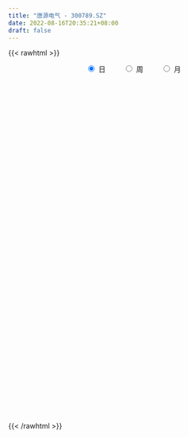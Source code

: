 ```yaml
---
title: "唐源电气 - 300789.SZ"
date: 2022-08-16T20:35:21+08:00
draft: false
---
```

{{< rawhtml >}}
    <div style="text-align: center">
        <label style="padding: 1rem;"><input style="margin-right: .5rem" type="radio" name="period" value="D" checked onclick="period_change(this)">日</label>
        <label style="padding: 1rem;"><input style="margin-right: .5rem" type="radio" name="period" value="W" onclick="period_change(this)">周</label>
        <label style="padding: 1rem;"><input style="margin-right: .5rem" type="radio" name="period" value="M" onclick="period_change(this)">月</label>
    </div>
    <div id="chart" style="height: 700px;"></div> 
    <script type="text/javascript">
        const D_v = [2380.0,2587.0,2834.0,2533.0,3506.0,3110.0,3634.0,3687.8,4052.0,4156.8,4047.0,4373.0,2038.03,1810.0,2575.0,1828.0,2889.0,1815.0,14686.76,14852.44,11590.0,8975.29,6386.32,12211.29,20996.28,13391.99,14619.0,8748.0,6306.0,8184.8,11446.09,17579.61,13324.3,17993.27,17758.17,10220.14,7846.27,9495.15,5987.56,5344.98,5301.3,3933.0,5348.0,3470.74,2393.0,2406.08,2810.0,3101.29,5011.29,3992.0,3278.0,3410.14,4126.0,3147.0,2726.97,11816.37,11477.0,9367.49,8000.0,8390.0,7912.46,5790.0,11984.43,10897.14,10319.14,9773.0,12844.08,8698.08,11016.0,8988.29,6054.0,4321.14,2724.0,3431.29,6158.0,2531.14,12350.0,26028.08,17545.0,10374.0,7643.0,6444.0,8164.0,5054.0,3388.0,4063.0,3324.0,3012.0,2476.0,1696.77,5230.0,2820.0,10152.0,2740.0,3056.0,3841.0,4166.0,3122.0,2175.0,3966.0,4046.0,7143.0,5126.0,4331.0,3314.0,2677.0,3042.0,2816.0,3740.0,4944.0,6140.56,5421.0,4157.0,3646.0,3112.0,4549.0,5132.0,3282.0,3830.0,3856.0,2592.0,2903.0,3754.0,2419.0,2387.0,1614.0,3004.0,1845.14,1733.14,2906.0,2462.16,2463.0,2254.0,1637.0,1381.0,2227.0,2255.01,3157.08,1709.0,1805.0,1361.0,2613.0,2310.0,1623.0,2222.0,2461.0,1916.0,2451.85,3094.0,2296.0,1722.27,1097.03,1325.95,2252.91,3473.98,13977.0,8571.58,4906.7,4308.0,2465.0,4685.0,3391.22,2879.1,3484.0,1923.05,2382.0,1864.0,2771.12,2046.0,2345.0,1745.0,1579.0,1140.0,1634.0,2086.0,1505.0,2286.0,1992.89,1384.0,1180.0,5197.66,7362.52,5859.89,4373.0,3358.0,3012.0,2339.89,1776.3,1331.0,1046.0,1691.03,2094.0,2099.05,2674.89,2226.0,1929.0,2004.0,4975.0,5514.44,5836.01,3564.01,3643.0,3974.01,6257.05,6463.2,5313.2,4950.4,5225.8,3828.8,4562.34,2863.0,7195.34,6292.6,4370.8,5100.2,3461.4,3968.94,7901.8,7284.49,5049.4,6178.13,6279.0,3910.6,3403.6,3881.97,3367.2,3389.8,4976.2,3181.37,2259.0,3224.92,2300.8,3077.2,2819.0,3314.6,8464.31,3617.52,2700.0,2098.2,3061.71,2642.8,3898.0,3195.51,3000.36,2571.8,2395.0,7736.0,7599.0,7595.4,6136.0,6163.2,3756.0,6215.0,8846.56,11738.35,8406.2,8285.62,36820.62,25591.04,16713.6,15014.2,10102.83,10641.66,7955.6,11593.4,8997.4,9884.14,5812.2,3938.2,6338.32,5119.27,5290.24,4811.96,4399.8,4254.0,5658.56,6493.64,4361.69,4341.0,3001.16,3814.2,3650.2,3618.82,24418.99,64855.88,65269.93,39158.15,32830.45,35557.35,24186.4,19901.4,14700.2,18827.8,20965.8,13091.8,12243.43,9801.6,12481.01,12817.8,30579.81,33720.95,20612.87,20170.6,34056.09,26263.91,22768.32,21311.6,14960.76,17583.4,16821.49,12641.4,20946.0,40282.78,26371.34,30394.96,31960.38,30250.15,26061.7,22897.2,14043.0,15441.0,15759.0,11386.8,18227.8,17792.4,9537.4,10733.0,13935.6,11034.8,7304.8,12866.33,5779.48,5073.08,4333.4,4045.0,5650.4,5686.2,10707.2,7692.4,7837.0,6818.6,4884.0,4760.8,9022.8,7678.48,3763.22,3602.0,4032.8,4507.2,3242.4,8153.6,4847.4,4949.4,5257.88,5724.97,6459.61,5683.6,4348.0,5641.8,8650.4,6422.4,9766.4,7479.47,3990.07,3942.0,6802.4,7322.6,5305.4,3391.2,4112.0,6638.6,5650.2,3806.2,4550.2,4190.8,3467.2,3657.8,4204.72,2829.0,5534.0,4074.32,5271.6,6599.2,4602.8,4510.2,4749.6,5127.2,4056.0,3693.0,4459.8,4217.2,5570.8,4107.6,3340.8,2974.4,4892.0,3624.8,6460.6,3618.43,3091.63,4580.03,3420.6,4013.6,4154.6,3627.0,3372.2,2112.4,5433.0,4848.8,4922.8,4698.03,5041.03,3436.6,5419.4,4780.0,4936.8,6251.6,4993.42,4630.62,4656.8,3676.92,5940.72,8060.4,8470.6,7543.78,6919.85,4983.2,6618.4,3596.8,6592.6,3977.38,4182.78,4012.38,4202.2,5141.4,4999.8,4801.8,3284.74,4395.0,2804.0,6099.0,4146.6,4697.0,4408.0,3252.0,3311.2,6276.0,5184.4,5739.0,3727.2,5111.8,4795.6,2860.6,3829.0,5876.2,5344.8,3189.0,4109.6,3620.8,5945.2,5047.2,6259.6,4665.0,3713.2,5678.4,4610.8,5605.8,4872.8,5965.4,5461.25,6735.55,6005.6,4123.0,4804.0,3580.6,4328.2,9079.6,6116.0,9798.6,4665.0,4110.48,6962.48,4786.6,3740.28,3143.8,3158.8,3185.0,5513.6,4309.8,4774.0,4962.56,3337.8,4651.6,4258.4,3868.59,4251.0,8305.68,4733.4,5178.28,5858.0]
const D_histogram = [0.0,0.0727521368,0.0971413933,0.1273702252,0.2142674328,0.2084715352,0.2624687549,0.2164972052,0.1276525771,0.1401086381,0.0064019445,-0.1595917132,-0.2448593749,-0.2783306504,-0.2463154843,-0.2094712856,-0.2431683093,-0.2543026806,0.1219250509,0.3125104244,0.5043091939,0.3857216455,0.4008447627,0.1387753023,0.3896650749,0.3991956663,0.4928010744,0.3822693866,0.3095320192,0.2406165675,0.3092634307,0.441959286,0.1652181245,0.3390402656,0.4873534805,0.4097669528,0.2269093001,0.2079473908,0.1314117057,-0.0598222796,-0.3083185524,-0.4149650161,-0.6354883318,-0.794401641,-0.86690547,-0.8169315766,-0.748384679,-0.6145628361,-0.4358697217,-0.3395343787,-0.323346194,-0.2809231387,-0.2032185285,-0.2352838553,-0.1641786893,0.0537541584,0.2519751037,0.287114955,0.2475365558,0.2653832227,0.2423775514,0.0923117317,0.035551123,0.1161098895,0.1978398621,0.1957965069,0.2953452555,0.2286783051,0.2631061566,0.1670408429,-0.0157325256,-0.1851616094,-0.2801252599,-0.3630039341,-0.5390733048,-0.615037314,-0.3254829554,0.1723523921,0.2860389226,0.2506160428,0.203430251,0.0755767489,-0.1250256226,-0.2915016328,-0.3340227729,-0.3354280196,-0.3000136208,-0.3045972052,-0.3084273439,-0.2802490083,-0.2092342562,-0.2045991976,-0.5132095472,-0.7193725798,-0.7716572432,-0.8863675339,-0.861778322,-0.8927934643,-0.8305551721,-0.8612085747,-0.889079024,-1.0444585068,-1.0005600355,-0.9983428574,-0.9154305406,-0.7803709636,-0.5904863217,-0.3671885005,-0.2308195387,-0.2098035181,-0.3287205431,-0.2788347771,-0.3076447838,-0.2221096341,-0.1831164347,-0.0657933517,0.1380210828,0.3071902035,0.5031501133,0.5959926191,0.6396757941,0.6309300124,0.5143147375,0.4792578123,0.4411823063,0.4041197794,0.3368051445,0.3528457273,0.336523702,0.2221484931,0.1149843515,-0.0027260364,-0.1112971713,-0.0914085277,-0.0377867586,0.1248745446,0.302395762,0.4083981022,0.5186075236,0.5798221259,0.5840992164,0.6149511492,0.6709279503,0.652035109,0.6737880765,0.6455888869,0.6473524307,0.5865560606,0.4673386855,0.2943523865,0.2358227904,0.1577512027,0.0832895242,0.0626672852,0.1290592687,0.4274577166,0.4825995393,0.5108321122,0.4289331181,0.3496063469,0.3620454349,0.3392650741,0.26738918,0.1104636785,0.0141425777,-0.1080988583,-0.1518638049,-0.0978521312,-0.0177113311,-0.0217187186,-0.0411947396,-0.0992456461,-0.152039976,-0.1052517004,-0.0990917146,-0.0463798602,0.0143451477,0.0245461598,0.0171670733,0.0125185276,0.075528778,0.1232259899,0.2115127233,0.2652467748,0.246039248,0.1534796981,0.0615664924,-0.0405799168,-0.0849808756,-0.0957722577,-0.0611012863,-0.0449241811,0.020180645,0.0837755716,0.0746145296,0.0852556484,0.0941545286,0.1721179232,0.2888903557,0.3070595498,0.2790046035,0.2438718694,0.1494292534,-1.2111728305,-1.9689916278,-2.3711540653,-2.5290170406,-2.5254618562,-2.3487928563,-2.0802909103,-1.8044070695,-1.4359668758,-1.1072421479,-0.8359879148,-0.5543570334,-0.338434585,-0.1378684917,0.1060522472,0.2894517285,0.4182620688,0.5370600703,0.5763986819,0.5829794156,0.5954342171,0.5814809822,0.5471909573,0.4968755475,0.540129136,0.5472722126,0.5658980156,0.5473351196,0.522419447,0.5300134665,0.5231926472,0.4962911566,0.3753959533,0.2789267847,0.2277157897,0.2185244751,0.2471412241,0.2769702603,0.2504809853,0.206102791,0.1944884553,0.183153783,0.2079090279,0.3045672871,0.400964855,0.4414540491,0.4973791217,0.5231758997,0.5013788709,0.5071867558,0.5409617817,0.5950061557,0.5433321113,0.5111056016,0.6951712313,0.648106736,0.5362982914,0.3725940289,0.1860094338,0.0825093852,0.023559176,0.0274773462,-0.041786913,-0.1334108377,-0.2154350972,-0.2636772462,-0.2582593904,-0.2201802242,-0.1848219244,-0.1589830715,-0.1164904485,-0.0757324196,-0.0239857082,-0.0401234436,-0.071069,-0.0878136083,-0.0894739993,-0.1075541675,-0.0855934027,-0.0471500116,0.2843433495,0.510902354,0.7747976377,0.812922181,0.6252763759,0.5751205569,0.4720603718,0.2903896415,0.1206394518,0.0467565295,-0.1164345427,-0.2004231351,-0.2152314594,-0.2345517001,-0.2928049544,-0.2823948447,-0.1535451053,0.013779618,0.0407017712,0.0036453076,0.112217411,0.1223245119,0.1688244024,0.0910842821,0.0567650975,0.0621800063,0.0582505338,0.0147140472,-0.1107490577,-0.0235475918,0.0233135227,0.0896054846,0.1707787281,0.1692045966,0.2284201454,0.1370414705,0.0572212151,0.0231609824,-0.0774878984,-0.1180557901,-0.1058068403,-0.2018913093,-0.2327446812,-0.2480062035,-0.1832066892,-0.2186246042,-0.2564278328,-0.3633594014,-0.3974191934,-0.4028965741,-0.389253637,-0.353881803,-0.2880694534,-0.2257544776,-0.13647487,-0.0716777292,-0.082895027,-0.1377888552,-0.1549634787,-0.1344793875,-0.1658255143,-0.2340184183,-0.2439786353,-0.211894288,-0.166781543,-0.1320801991,-0.0990408176,-0.013666176,0.0209329578,0.0505634815,0.0511605389,0.0908479757,0.1342418405,0.1792926101,0.1977227268,0.165503738,0.1883662969,0.1822219508,0.1922649532,0.1317171108,0.0878721765,0.038725501,-0.1031535525,-0.1391295452,-0.2226726741,-0.2315874217,-0.1627370835,-0.0828449723,0.0108176552,0.0666952887,0.0556036818,0.0246897665,0.0135483764,0.0198204292,0.025145745,0.0397520165,0.0912279554,0.1035562794,0.1402431178,0.1089061409,0.0803618594,0.0344595104,0.057224571,0.0834146268,0.0731741134,0.0257916084,-0.0475511055,-0.1140667516,-0.1910636049,-0.2312293261,-0.2182358399,-0.2301810029,-0.2885152456,-0.2605287911,-0.1601661953,-0.0946406013,-0.028004178,0.0276028312,0.0509827111,0.020912607,0.0041802903,0.0017808613,-0.02725116,-0.012679706,0.0380592511,0.0295868306,0.062874296,0.0681172776,0.0355689453,-0.0394627343,-0.0330761327,-0.0678149746,-0.0408391469,-0.0741438222,-0.046313425,-0.0281050012,-0.00022531,-0.0085881465,-0.0443145425,-0.2107280205,-0.3656103522,-0.4073098479,-0.3921850061,-0.3145393518,-0.213823811,-0.1315206116,-0.0041458381,0.0956715767,0.1568115085,0.2207791603,0.264793736,0.2672260328,0.2345624993,0.2136262487,0.2038419305,0.2144974501,0.2196860317,0.1306924336,0.0999918518,0.0976370273,0.1167787434,0.132170056,0.1409117247,0.165127759,0.1878243721,0.2366687064,0.2420042885,0.2262580938,0.1561265221,0.124789072,0.1127436009,0.078702908,0.0465210118,0.0266578202,0.0097526672,0.0140726456,0.0288848838,0.0002915496,0.0289536518,0.0574723078,0.0644915928,0.0990020179,0.0989308403,0.0884500114,0.076259678,0.0660157932,0.0216405508,-0.0163235994,-0.0405839332,-0.0376599455,-0.051588159,-0.1090546479,-0.1069478988,-0.050775889,-0.0465086852,0.0157289832,0.0605870103,0.0869567799,0.114197815,0.1173222834,0.1074524705,0.0980068762,0.0935661865,0.1024928323,0.093569248,0.084561014,0.0043034346,-0.0366423479,-0.0430601772,-0.0171911519,0.0014324911,-0.0007809175,0.0089521129,0.0218132549,-0.0023794809,-0.0185289209,-0.031300874]
const D_fast = [0.0,0.0909401709,0.1396147759,0.201686164,0.3421502298,0.3884722161,0.5080866245,0.5162393761,0.4593078923,0.5067911128,0.3746849053,0.1687933193,0.0223108139,-0.0807431242,-0.1103068292,-0.1258304519,-0.2203195529,-0.2950295943,0.1116793999,0.3803923794,0.6982684474,0.6761113103,0.7914456182,0.5640699835,0.9123760248,1.0217055327,1.2385112094,1.2235468683,1.2281925057,1.2194311959,1.3653939167,1.6085795936,1.3731429632,1.6317251706,1.9018767557,1.9267319662,1.8006016386,1.8336265769,1.7899438183,1.5837542631,1.2581783521,1.0477906344,0.6683952358,0.3108815163,0.0216513199,-0.132607681,-0.2511569531,-0.2709758192,-0.2012501352,-0.1897983869,-0.2544467506,-0.2822544801,-0.2553545019,-0.3462407925,-0.3161802989,-0.0848089117,0.1764058096,0.2833243996,0.3056301394,0.3898226119,0.4274113285,0.3004234417,0.2525506137,0.3621368526,0.4933267907,0.5402325623,0.7136176247,0.7041202506,0.8043246413,0.7500195383,0.5633130384,0.3475935523,0.1825985868,0.008968929,-0.3018687678,-0.5315921056,-0.3234084858,0.2175149597,0.4027112209,0.4299423518,0.4336141227,0.3246548079,0.0927960307,-0.1465553877,-0.272582221,-0.3578444726,-0.3974334791,-0.4781663647,-0.5591033394,-0.6009872558,-0.5822810678,-0.6287958086,-1.065708545,-1.4517147226,-1.6969136968,-2.0332158709,-2.2240712396,-2.4782847479,-2.6236852488,-2.8696407951,-3.1197810003,-3.5362751098,-3.7425166474,-3.9898851837,-4.135830502,-4.195863666,-4.1536006045,-4.0220999084,-3.9434358313,-3.9748706902,-4.175967851,-4.1957907792,-4.3015119819,-4.2715042407,-4.2782901501,-4.177415405,-3.9390956998,-3.6931290282,-3.3713815901,-3.1295409295,-2.9259388059,-2.7769520846,-2.7649886751,-2.6802311472,-2.6080110766,-2.5440436587,-2.5271570074,-2.4229049929,-2.3550960926,-2.4139341783,-2.492352232,-2.6107441289,-2.7471395567,-2.7501030451,-2.7059279656,-2.5120480263,-2.2589278684,-2.0508260026,-1.8109647003,-1.6047945666,-1.4544926719,-1.2699029519,-1.0461941632,-0.9020782272,-0.7118782406,-0.5786802085,-0.415078557,-0.329235912,-0.3316186157,-0.4310168181,-0.4305907166,-0.4692245036,-0.522863801,-0.5278192187,-0.4291624181,-0.023899541,0.1518921665,0.3078327674,0.3331670528,0.3412418684,0.4441923152,0.5062282229,0.5011996238,0.3718900419,0.2791045856,0.129838435,0.0481075372,0.077656178,0.1533691453,0.1439320782,0.1141573723,0.0312950543,-0.0595092696,-0.0390339191,-0.0576468619,-0.0165299726,0.0477813222,0.0641188743,0.0610315561,0.0595126423,0.1414050872,0.2199087966,0.3610737108,0.481119456,0.5234217412,0.4692321158,0.3927105333,0.2804191449,0.2147729672,0.1800385206,0.1994341705,0.2043802304,0.2745302178,0.3590690373,0.3685616276,0.4005166585,0.4329541709,0.5539470462,0.7429420677,0.8378761492,0.8795723539,0.9054075871,0.8483222845,-0.8150730071,-2.0651397113,-3.0600906651,-3.8502079006,-4.4780181802,-4.8885473944,-5.1401181759,-5.3153361025,-5.3058876278,-5.2539734368,-5.1917161825,-5.0486745595,-4.9173607573,-4.7512617869,-4.4808279862,-4.2250655728,-3.9916897153,-3.7386266962,-3.5551884141,-3.4028628266,-3.2415494708,-3.1101324602,-3.0076247457,-2.9337212687,-2.7554353961,-2.6114742664,-2.4513739594,-2.3331030755,-2.2274138864,-2.0873165002,-1.9633391578,-1.8661678592,-1.8932140741,-1.9199515466,-1.9142335942,-1.86879379,-1.778391735,-1.6793201337,-1.6431891624,-1.6360416589,-1.5990338808,-1.5645801073,-1.4878476055,-1.3150475245,-1.1184087428,-0.9675560365,-0.7872861835,-0.6306954305,-0.5271477416,-0.3945431678,-0.2255276964,-0.0227317835,0.0614271999,0.1569770906,0.5148355282,0.6297977168,0.6520638451,0.5815080898,0.4414258531,0.3585531508,0.3054927357,0.3162802425,0.236569255,0.1115926209,-0.0242904129,-0.1384518735,-0.1975988653,-0.2145647551,-0.2254119365,-0.2393188514,-0.2259488405,-0.2041239165,-0.1583736322,-0.1845422285,-0.2332550349,-0.2719530453,-0.2959819361,-0.3409506461,-0.3403882321,-0.3137323438,0.0888468546,0.4431314477,0.9007261408,1.1420812293,1.1107545182,1.2043788384,1.2193337463,1.1102604264,0.9706700996,0.9084763097,0.7161766019,0.5820822256,0.5134660365,0.4355078708,0.3040533778,0.2438647765,0.3343282395,0.5050978673,0.5421954632,0.5060503266,0.6426767828,0.6833650116,0.7720710027,0.717101953,0.6969740427,0.7179339531,0.7285671141,0.6887091392,0.5355587699,0.6168733378,0.6695628331,0.758256166,0.8821240917,0.9228511093,1.0391716945,0.9820533872,0.9165384355,0.8882684485,0.7682475931,0.6981657538,0.6839629936,0.5374056972,0.4483661551,0.3711030818,0.3901009238,0.3000268578,0.198116671,0.000345252,-0.1330693383,-0.2392708626,-0.3229413347,-0.3760399515,-0.3822449652,-0.3763686088,-0.3212077186,-0.2743300102,-0.3062710647,-0.3956121067,-0.4515275999,-0.4646633555,-0.5374658609,-0.6641633695,-0.7351182453,-0.75600747,-0.7525901107,-0.7509088166,-0.7426296395,-0.6606715419,-0.6208391687,-0.5785677747,-0.5651805825,-0.5027811517,-0.4258268268,-0.3359529047,-0.2680921063,-0.2589351606,-0.1889810275,-0.1495698858,-0.0914606451,-0.1190792098,-0.1409561,-0.1804214003,-0.3480888419,-0.418847221,-0.5580585183,-0.6248701214,-0.5967040541,-0.5375231859,-0.4411561446,-0.368604689,-0.3657953754,-0.3905368491,-0.398291145,-0.3870639849,-0.3754522329,-0.3509079572,-0.2766250295,-0.2384076357,-0.1666600179,-0.1707704596,-0.1792242762,-0.2165117476,-0.1794405443,-0.1323968318,-0.1243438168,-0.1652784197,-0.25050891,-0.3455412439,-0.4703039985,-0.5682770512,-0.609842525,-0.6793329387,-0.8097959928,-0.8469417362,-0.7866206891,-0.7447552455,-0.6851198666,-0.6226121497,-0.586486592,-0.6113285443,-0.6270157885,-0.6289700021,-0.6648148134,-0.6534132859,-0.593159516,-0.5942352289,-0.5452291894,-0.5229568885,-0.5466129845,-0.6315103477,-0.6333927792,-0.6850853648,-0.6683193238,-0.7201599546,-0.7039079137,-0.6927257402,-0.6649023765,-0.6754122496,-0.7222172813,-0.9413127644,-1.1875976841,-1.3311246419,-1.4140460516,-1.4150352353,-1.3677756471,-1.3183526006,-1.1920142867,-1.0682789777,-0.9679361688,-0.8487737269,-0.7385607172,-0.6693219122,-0.6433448209,-0.6108745093,-0.5696983449,-0.5054184628,-0.4453083733,-0.501628863,-0.5073314818,-0.4852770495,-0.4369406476,-0.388506821,-0.344537221,-0.279039247,-0.2093865409,-0.10137503,-0.0355383758,0.005279953,-0.0258199882,-0.0259601703,-0.0098197412,-0.0241847071,-0.0447363504,-0.0579350868,-0.0724020731,-0.0645639333,-0.0425304741,-0.0710509209,-0.0351504058,0.0077363272,0.0308785103,0.09013944,0.1148009725,0.1264326464,0.1333072325,0.1395672959,0.1006021912,0.0585571412,0.0241508241,0.0176598255,-0.0091654278,-0.0938955787,-0.1185258043,-0.0750477667,-0.0824077342,-0.0162378201,0.0437669596,0.0918759242,0.147666413,0.1801214523,0.197114757,0.2121708818,0.2311217387,0.2656715925,0.2801403203,0.2922723398,0.213090619,0.1629842495,0.145801376,0.1673726132,0.186354379,0.1839457411,0.1959167997,0.2142312554,0.1894436494,0.1686619792,0.1480648075]
const D_slow = [0.0,0.0181880342,0.0424733825,0.0743159388,0.127882797,0.1800006808,0.2456178696,0.2997421709,0.3316553151,0.3666824747,0.3682829608,0.3283850325,0.2671701888,0.1975875262,0.1360086551,0.0836408337,0.0228487564,-0.0407269138,-0.010245651,0.0678819551,0.1939592535,0.2903896649,0.3906008556,0.4252946811,0.5227109499,0.6225098664,0.745710135,0.8412774817,0.9186604865,0.9788146284,1.056130486,1.1666203075,1.2079248387,1.2926849051,1.4145232752,1.5169650134,1.5736923384,1.6256791861,1.6585321126,1.6435765427,1.5664969046,1.4627556505,1.3038835676,1.1052831573,0.8885567898,0.6843238957,0.4972277259,0.3435870169,0.2346195865,0.1497359918,0.0688994433,-0.0013313414,-0.0521359735,-0.1109569373,-0.1520016096,-0.13856307,-0.0755692941,-0.0037905554,0.0580935836,0.1244393893,0.1850337771,0.20811171,0.2169994908,0.2460269631,0.2954869286,0.3444360554,0.4182723692,0.4754419455,0.5412184847,0.5829786954,0.579045564,0.5327551617,0.4627238467,0.3719728631,0.237204537,0.0834452085,0.0020744696,0.0451625676,0.1166722983,0.179326309,0.2301838717,0.249078059,0.2178216533,0.1449462451,0.0614405519,-0.022416453,-0.0974198582,-0.1735691595,-0.2506759955,-0.3207382476,-0.3730468116,-0.424196611,-0.5524989978,-0.7323421428,-0.9252564536,-1.146848337,-1.3622929175,-1.5854912836,-1.7931300767,-2.0084322203,-2.2307019763,-2.491816603,-2.7419566119,-2.9915423263,-3.2203999614,-3.4154927023,-3.5631142827,-3.6549114079,-3.7126162926,-3.7650671721,-3.8472473079,-3.9169560021,-3.9938671981,-4.0493946066,-4.0951737153,-4.1116220532,-4.0771167826,-4.0003192317,-3.8745317034,-3.7255335486,-3.5656146001,-3.407882097,-3.2793034126,-3.1594889595,-3.0491933829,-2.9481634381,-2.863962152,-2.7757507201,-2.6916197946,-2.6360826714,-2.6073365835,-2.6080180926,-2.6358423854,-2.6586945173,-2.668141207,-2.6369225709,-2.5613236304,-2.4592241048,-2.3295722239,-2.1846166924,-2.0385918883,-1.884854101,-1.7171221135,-1.5541133362,-1.3856663171,-1.2242690954,-1.0624309877,-0.9157919726,-0.7989573012,-0.7253692046,-0.666413507,-0.6269757063,-0.6061533252,-0.5904865039,-0.5582216868,-0.4513572576,-0.3307073728,-0.2029993447,-0.0957660652,-0.0083644785,0.0821468802,0.1669631488,0.2338104438,0.2614263634,0.2649620078,0.2379372933,0.199971342,0.1755083092,0.1710804765,0.1656507968,0.1553521119,0.1305407004,0.0925307064,0.0662177813,0.0414448526,0.0298498876,0.0334361745,0.0395727145,0.0438644828,0.0469941147,0.0658763092,0.0966828067,0.1495609875,0.2158726812,0.2773824932,0.3157524177,0.3311440408,0.3209990617,0.2997538428,0.2758107783,0.2605354568,0.2493044115,0.2543495727,0.2752934656,0.293947098,0.3152610101,0.3387996423,0.3818291231,0.454051712,0.5308165995,0.6005677503,0.6615357177,0.698893031,0.3960998234,-0.0961480835,-0.6889365998,-1.32119086,-1.952556324,-2.5397545381,-3.0598272657,-3.510929033,-3.869920752,-4.146731289,-4.3557282677,-4.494317526,-4.5789261723,-4.6133932952,-4.5868802334,-4.5145173013,-4.4099517841,-4.2756867665,-4.131587096,-3.9858422421,-3.8369836879,-3.6916134423,-3.554815703,-3.4305968161,-3.2955645321,-3.158746479,-3.0172719751,-2.8804381952,-2.7498333334,-2.6173299668,-2.486531805,-2.3624590158,-2.2686100275,-2.1988783313,-2.1419493839,-2.0873182651,-2.0255329591,-1.956290394,-1.8936701477,-1.8421444499,-1.7935223361,-1.7477338903,-1.6957566334,-1.6196148116,-1.5193735979,-1.4090100856,-1.2846653052,-1.1538713302,-1.0285266125,-0.9017299236,-0.7664894781,-0.6177379392,-0.4819049114,-0.354128511,-0.1803357032,-0.0183090192,0.1157655537,0.2089140609,0.2554164193,0.2760437656,0.2819335597,0.2888028962,0.278356168,0.2450034585,0.1911446843,0.1252253727,0.0606605251,0.0056154691,-0.040590012,-0.0803357799,-0.109458392,-0.1283914969,-0.134387924,-0.1444187849,-0.1621860349,-0.184139437,-0.2065079368,-0.2333964787,-0.2547948293,-0.2665823322,-0.1954964949,-0.0677709064,0.1259285031,0.3291590483,0.4854781423,0.6292582815,0.7472733745,0.8198707848,0.8500306478,0.8617197802,0.8326111445,0.7825053607,0.7286974959,0.6700595709,0.5968583323,0.5262596211,0.4878733448,0.4913182493,0.5014936921,0.502405019,0.5304593717,0.5610404997,0.6032466003,0.6260176708,0.6402089452,0.6557539468,0.6703165802,0.673995092,0.6463078276,0.6404209297,0.6462493103,0.6686506815,0.7113453635,0.7536465127,0.810751549,0.8450119167,0.8593172204,0.865107466,0.8457354914,0.8162215439,0.7897698338,0.7392970065,0.6811108362,0.6191092853,0.573307613,0.518651462,0.4545445038,0.3637046534,0.2643498551,0.1636257116,0.0663123023,-0.0221581484,-0.0941755118,-0.1506141312,-0.1847328487,-0.202652281,-0.2233760377,-0.2578232515,-0.2965641212,-0.3301839681,-0.3716403466,-0.4301449512,-0.49113961,-0.544113182,-0.5858085678,-0.6188286175,-0.6435888219,-0.6470053659,-0.6417721265,-0.6291312561,-0.6163411214,-0.5936291275,-0.5600686673,-0.5152455148,-0.4658148331,-0.4244388986,-0.3773473244,-0.3317918367,-0.2837255984,-0.2507963207,-0.2288282765,-0.2191469013,-0.2449352894,-0.2797176757,-0.3353858442,-0.3932826997,-0.4339669705,-0.4546782136,-0.4519737998,-0.4352999776,-0.4213990572,-0.4152266156,-0.4118395215,-0.4068844142,-0.4005979779,-0.3906599738,-0.3678529849,-0.3419639151,-0.3069031356,-0.2796766004,-0.2595861356,-0.250971258,-0.2366651152,-0.2158114585,-0.1975179302,-0.1910700281,-0.2029578045,-0.2314744924,-0.2792403936,-0.3370477251,-0.3916066851,-0.4491519358,-0.5212807472,-0.586412945,-0.6264544938,-0.6501146442,-0.6571156886,-0.6502149809,-0.6374693031,-0.6322411513,-0.6311960788,-0.6307508634,-0.6375636534,-0.6407335799,-0.6312187671,-0.6238220595,-0.6081034855,-0.5910741661,-0.5821819298,-0.5920476134,-0.6003166465,-0.6172703902,-0.6274801769,-0.6460161324,-0.6575944887,-0.664620739,-0.6646770665,-0.6668241031,-0.6779027388,-0.7305847439,-0.8219873319,-0.9238147939,-1.0218610455,-1.1004958834,-1.1539518362,-1.1868319891,-1.1878684486,-1.1639505544,-1.1247476773,-1.0695528872,-1.0033544532,-0.936547945,-0.8779073202,-0.824500758,-0.7735402754,-0.7199159129,-0.6649944049,-0.6323212965,-0.6073233336,-0.5829140768,-0.5537193909,-0.520676877,-0.4854489458,-0.444167006,-0.397210913,-0.3380437364,-0.2775426643,-0.2209781408,-0.1819465103,-0.1507492423,-0.1225633421,-0.1028876151,-0.0912573621,-0.0845929071,-0.0821547403,-0.0786365789,-0.0714153579,-0.0713424705,-0.0641040576,-0.0497359806,-0.0336130824,-0.0088625779,0.0158701321,0.037982635,0.0570475545,0.0735515028,0.0789616405,0.0748807406,0.0647347573,0.055319771,0.0424227312,0.0151590692,-0.0115779055,-0.0242718777,-0.035899049,-0.0319668032,-0.0168200507,0.0049191443,0.0334685981,0.0627991689,0.0896622865,0.1141640056,0.1375555522,0.1631787603,0.1865710723,0.2077113258,0.2087871844,0.1996265974,0.1888615532,0.1845637652,0.1849218879,0.1847266586,0.1869646868,0.1924180005,0.1918231303,0.1871909001,0.1793656816]
const D_data = [['2020-07-28', 57.99, 59.0, 57.99, 59.49],['2020-07-29', 58.03, 60.14, 58.03, 60.24],['2020-07-30', 60.45, 59.87, 59.66, 60.83],['2020-07-31', 59.8, 60.19, 59.51, 60.71],['2020-08-03', 60.19, 61.37, 60.19, 61.5],['2020-08-04', 61.75, 60.62, 60.34, 61.75],['2020-08-05', 60.62, 61.72, 60.29, 61.97],['2020-08-06', 61.51, 60.72, 59.76, 61.87],['2020-08-07', 60.8, 60.0, 59.03, 60.8],['2020-08-10', 60.0, 61.22, 59.9, 63.0],['2020-08-11', 61.22, 59.17, 59.1, 61.8],['2020-08-12', 59.06, 57.94, 57.46, 59.3],['2020-08-13', 58.07, 58.15, 58.0, 58.91],['2020-08-14', 58.4, 58.3, 57.76, 58.53],['2020-08-17', 58.36, 58.93, 58.0, 59.88],['2020-08-18', 59.55, 59.01, 58.73, 59.55],['2020-08-19', 58.91, 57.96, 57.94, 59.08],['2020-08-20', 57.9, 57.92, 57.3, 58.18],['2020-08-21', 57.94, 63.71, 57.94, 63.71],['2020-08-24', 65.47, 63.1, 62.71, 65.48],['2020-08-25', 63.76, 64.5, 61.84, 64.79],['2020-08-26', 64.1, 61.2, 61.1, 64.97],['2020-08-27', 61.22, 62.96, 60.71, 63.0],['2020-08-28', 60.67, 59.09, 57.52, 60.67],['2020-08-31', 59.01, 65.77, 58.85, 66.62],['2020-09-01', 63.99, 63.85, 62.64, 64.65],['2020-09-02', 64.11, 65.64, 63.01, 66.42],['2020-09-03', 65.64, 63.5, 63.15, 66.0],['2020-09-04', 62.2, 63.88, 61.8, 64.48],['2020-09-07', 63.88, 63.9, 63.0, 65.49],['2020-09-08', 63.96, 65.99, 63.05, 66.12],['2020-09-09', 65.0, 67.8, 63.96, 68.5],['2020-09-10', 67.0, 62.69, 62.0, 67.6],['2020-09-11', 62.04, 68.44, 61.04, 68.76],['2020-09-14', 68.6, 69.52, 66.9, 70.32],['2020-09-15', 69.28, 67.45, 67.02, 69.39],['2020-09-16', 66.86, 65.9, 65.01, 67.4],['2020-09-17', 65.33, 67.81, 65.33, 68.97],['2020-09-18', 66.85, 67.2, 65.8, 67.44],['2020-09-21', 67.8, 65.3, 65.3, 67.8],['2020-09-22', 65.04, 63.47, 63.18, 65.24],['2020-09-23', 63.47, 64.21, 63.18, 64.31],['2020-09-24', 63.98, 61.67, 61.6, 63.98],['2020-09-25', 62.07, 61.01, 60.58, 62.57],['2020-09-28', 61.02, 60.94, 60.31, 61.78],['2020-09-29', 61.05, 61.85, 60.71, 62.5],['2020-09-30', 61.85, 61.86, 61.02, 62.29],['2020-10-09', 62.29, 62.74, 62.25, 63.1],['2020-10-12', 63.0, 63.77, 62.55, 63.78],['2020-10-13', 64.0, 63.2, 62.63, 64.0],['2020-10-14', 62.72, 62.25, 62.1, 63.21],['2020-10-15', 62.25, 62.5, 61.0, 62.58],['2020-10-16', 62.42, 63.07, 61.81, 63.79],['2020-10-19', 63.63, 61.63, 61.62, 63.7],['2020-10-20', 61.88, 62.85, 61.1, 62.98],['2020-10-21', 62.87, 65.41, 62.87, 66.0],['2020-10-22', 65.58, 66.4, 64.19, 67.29],['2020-10-23', 66.4, 65.2, 63.65, 66.5],['2020-10-26', 65.2, 64.47, 63.82, 67.18],['2020-10-27', 64.0, 65.35, 63.33, 66.75],['2020-10-28', 64.78, 65.05, 62.7, 65.55],['2020-10-29', 64.63, 63.15, 62.98, 64.63],['2020-10-30', 63.76, 63.84, 63.29, 66.66],['2020-11-02', 63.84, 65.72, 61.2, 65.88],['2020-11-03', 65.19, 66.34, 65.19, 66.65],['2020-11-04', 66.39, 65.71, 65.03, 67.53],['2020-11-05', 66.28, 67.5, 65.62, 68.5],['2020-11-06', 67.19, 65.78, 65.12, 67.5],['2020-11-09', 66.85, 67.23, 66.14, 68.8],['2020-11-10', 67.02, 65.68, 64.88, 68.13],['2020-11-11', 66.0, 63.98, 63.91, 66.42],['2020-11-12', 64.34, 63.19, 62.78, 64.7],['2020-11-13', 62.9, 63.29, 62.41, 63.7],['2020-11-16', 63.35, 62.76, 62.31, 63.68],['2020-11-17', 62.53, 60.57, 60.06, 62.93],['2020-11-18', 60.7, 60.7, 60.27, 61.47],['2020-11-19', 60.7, 65.49, 60.11, 65.99],['2020-11-20', 65.88, 70.18, 65.01, 70.78],['2020-11-23', 70.0, 67.22, 67.0, 71.0],['2020-11-24', 67.38, 65.8, 65.3, 67.58],['2020-11-25', 65.96, 65.64, 64.7, 66.29],['2020-11-26', 65.11, 64.3, 63.76, 66.2],['2020-11-27', 64.02, 62.51, 62.12, 64.79],['2020-11-30', 62.51, 61.8, 61.67, 63.07],['2020-12-01', 61.83, 62.55, 61.83, 62.9],['2020-12-02', 62.59, 62.68, 62.18, 63.48],['2020-12-03', 62.89, 62.97, 62.5, 63.37],['2020-12-04', 62.8, 62.29, 62.17, 63.17],['2020-12-07', 61.63, 62.0, 61.29, 62.53],['2020-12-08', 61.55, 62.19, 61.55, 62.5],['2020-12-09', 62.19, 62.75, 61.81, 64.25],['2020-12-10', 62.78, 61.9, 61.87, 63.12],['2020-12-11', 62.0, 56.79, 56.36, 62.28],['2020-12-14', 56.79, 56.09, 55.23, 56.88],['2020-12-15', 56.15, 56.6, 56.15, 58.36],['2020-12-16', 56.89, 54.55, 54.4, 56.89],['2020-12-17', 54.55, 55.17, 52.71, 55.35],['2020-12-18', 55.42, 53.54, 53.52, 56.22],['2020-12-21', 53.54, 53.86, 52.8, 54.44],['2020-12-22', 54.0, 51.83, 51.7, 54.0],['2020-12-23', 51.55, 50.7, 50.53, 52.34],['2020-12-24', 50.7, 47.49, 47.25, 50.7],['2020-12-25', 47.6, 48.49, 47.6, 49.54],['2020-12-28', 48.53, 46.88, 46.78, 48.69],['2020-12-29', 46.94, 46.91, 46.91, 48.12],['2020-12-30', 46.9, 47.0, 46.11, 48.0],['2020-12-31', 47.03, 47.52, 47.0, 48.28],['2021-01-04', 47.24, 48.16, 47.24, 48.8],['2021-01-05', 48.19, 47.28, 46.74, 48.77],['2021-01-06', 47.22, 45.55, 45.53, 47.36],['2021-01-07', 45.2, 42.77, 42.27, 45.48],['2021-01-08', 43.01, 43.9, 41.8, 44.41],['2021-01-11', 43.9, 42.17, 42.01, 44.3],['2021-01-12', 42.8, 42.97, 42.5, 44.15],['2021-01-13', 42.57, 41.98, 41.71, 43.1],['2021-01-14', 42.11, 42.7, 40.8, 43.19],['2021-01-15', 42.5, 44.1, 42.5, 44.74],['2021-01-18', 44.1, 44.28, 43.84, 44.95],['2021-01-19', 44.13, 45.37, 43.92, 45.6],['2021-01-20', 44.96, 44.76, 43.71, 45.5],['2021-01-21', 44.1, 44.49, 44.08, 45.25],['2021-01-22', 44.23, 43.94, 43.28, 44.46],['2021-01-25', 43.51, 42.23, 42.0, 43.89],['2021-01-26', 42.59, 42.78, 41.77, 43.29],['2021-01-27', 43.8, 42.47, 42.08, 44.02],['2021-01-28', 42.05, 42.19, 42.05, 42.96],['2021-01-29', 42.67, 41.41, 40.88, 42.67],['2021-02-01', 41.45, 42.19, 41.01, 42.36],['2021-02-02', 42.0, 41.67, 41.23, 42.5],['2021-02-03', 41.85, 39.93, 39.9, 41.9],['2021-02-04', 39.64, 39.18, 38.71, 40.07],['2021-02-05', 39.2, 38.11, 38.07, 40.15],['2021-02-08', 38.18, 37.19, 37.1, 38.68],['2021-02-09', 37.33, 38.1, 37.3, 38.19],['2021-02-10', 38.12, 38.29, 37.91, 38.73],['2021-02-18', 38.69, 39.9, 38.36, 40.18],['2021-02-19', 39.95, 40.81, 39.8, 40.88],['2021-02-22', 41.45, 40.61, 40.61, 42.08],['2021-02-23', 40.51, 41.28, 40.0, 41.28],['2021-02-24', 41.24, 41.25, 40.83, 41.98],['2021-02-25', 41.25, 40.88, 40.49, 41.29],['2021-02-26', 40.12, 41.51, 40.08, 41.87],['2021-03-01', 41.9, 42.32, 41.58, 42.5],['2021-03-02', 42.32, 41.78, 41.51, 42.52],['2021-03-03', 41.85, 42.62, 41.85, 42.77],['2021-03-04', 42.5, 42.32, 42.03, 43.15],['2021-03-05', 42.32, 42.98, 42.32, 43.09],['2021-03-08', 43.44, 42.39, 42.39, 43.78],['2021-03-09', 42.46, 41.47, 41.16, 43.29],['2021-03-10', 41.48, 40.2, 39.84, 41.94],['2021-03-11', 40.5, 41.12, 39.52, 41.4],['2021-03-12', 41.26, 40.57, 40.25, 41.49],['2021-03-15', 40.57, 40.21, 40.14, 41.28],['2021-03-16', 40.21, 40.6, 40.03, 40.95],['2021-03-17', 40.68, 41.81, 40.53, 41.99],['2021-03-18', 41.21, 45.86, 41.21, 49.89],['2021-03-19', 44.13, 44.08, 43.8, 45.22],['2021-03-22', 43.53, 44.33, 43.5, 44.66],['2021-03-23', 44.18, 43.16, 43.0, 44.98],['2021-03-24', 42.99, 43.06, 42.93, 43.79],['2021-03-25', 43.39, 44.32, 42.65, 44.67],['2021-03-26', 44.3, 44.15, 43.83, 44.9],['2021-03-29', 44.19, 43.55, 43.51, 44.8],['2021-03-30', 43.5, 42.05, 42.01, 43.5],['2021-03-31', 42.01, 42.21, 41.66, 42.25],['2021-04-01', 42.04, 41.29, 41.16, 42.2],['2021-04-02', 41.29, 41.75, 41.01, 41.88],['2021-04-06', 41.76, 42.93, 41.51, 43.28],['2021-04-07', 42.5, 43.6, 42.5, 43.65],['2021-04-08', 43.54, 42.76, 42.73, 43.69],['2021-04-09', 42.98, 42.5, 42.32, 43.0],['2021-04-12', 42.5, 41.77, 41.66, 42.99],['2021-04-13', 41.74, 41.45, 41.11, 41.96],['2021-04-14', 41.58, 42.59, 41.3, 42.74],['2021-04-15', 42.49, 42.15, 42.07, 43.14],['2021-04-16', 42.23, 42.84, 42.2, 42.88],['2021-04-19', 42.78, 43.24, 42.74, 43.28],['2021-04-20', 43.24, 42.82, 42.68, 43.7],['2021-04-21', 42.51, 42.63, 42.22, 43.08],['2021-04-22', 42.35, 42.65, 42.35, 42.92],['2021-04-23', 42.5, 43.7, 41.51, 44.56],['2021-04-26', 44.3, 43.9, 43.58, 45.57],['2021-04-27', 43.91, 44.93, 43.37, 45.39],['2021-04-28', 44.43, 45.1, 43.81, 45.24],['2021-04-29', 44.98, 44.52, 44.41, 45.27],['2021-04-30', 44.51, 43.5, 43.25, 44.62],['2021-05-06', 43.34, 43.14, 42.25, 43.89],['2021-05-07', 42.82, 42.54, 42.5, 43.88],['2021-05-10', 42.54, 42.86, 42.0, 42.89],['2021-05-11', 42.57, 43.1, 42.15, 43.17],['2021-05-12', 43.15, 43.71, 42.65, 43.78],['2021-05-13', 43.2, 43.61, 43.18, 44.45],['2021-05-14', 43.4, 44.47, 43.4, 44.58],['2021-05-17', 44.2, 44.88, 43.8, 44.98],['2021-05-18', 44.66, 44.22, 43.85, 44.99],['2021-05-19', 44.2, 44.58, 43.81, 44.75],['2021-05-20', 44.58, 44.73, 44.13, 44.9],['2021-05-21', 44.49, 45.99, 44.34, 46.4],['2021-05-24', 45.58, 47.25, 45.2, 47.47],['2021-05-25', 47.4, 46.69, 45.91, 47.76],['2021-05-26', 46.69, 46.4, 45.95, 46.69],['2021-05-27', 46.2, 46.44, 46.2, 47.07],['2021-05-28', 46.36, 45.6, 45.51, 46.6],['2021-05-31', 25.05, 25.43, 24.73, 25.56],['2021-06-01', 25.35, 25.98, 25.11, 26.25],['2021-06-02', 25.99, 25.49, 25.32, 26.1],['2021-06-03', 25.73, 24.92, 24.8, 25.78],['2021-06-04', 24.74, 24.26, 24.1, 25.16],['2021-06-07', 24.46, 24.64, 24.1, 24.73],['2021-06-08', 24.62, 24.82, 24.21, 24.92],['2021-06-09', 24.82, 24.36, 24.25, 24.92],['2021-06-10', 24.12, 25.44, 24.12, 25.48],['2021-06-11', 25.44, 25.24, 25.15, 25.65],['2021-06-15', 25.01, 24.76, 24.53, 25.4],['2021-06-16', 24.64, 25.2, 24.52, 25.34],['2021-06-17', 25.2, 24.72, 24.58, 25.25],['2021-06-18', 24.56, 24.81, 24.05, 24.92],['2021-06-21', 24.79, 25.89, 24.79, 25.89],['2021-06-22', 26.23, 25.8, 25.32, 26.23],['2021-06-23', 26.0, 25.61, 25.41, 26.0],['2021-06-24', 25.42, 25.92, 25.15, 26.0],['2021-06-25', 25.98, 25.2, 25.04, 25.99],['2021-06-28', 25.02, 24.8, 24.7, 25.2],['2021-06-29', 24.75, 24.84, 24.49, 24.95],['2021-06-30', 24.9, 24.44, 24.34, 24.95],['2021-07-01', 24.63, 23.99, 23.97, 24.63],['2021-07-02', 24.02, 23.48, 23.19, 24.2],['2021-07-05', 23.5, 24.57, 23.35, 24.6],['2021-07-06', 24.57, 24.23, 23.86, 24.64],['2021-07-07', 23.99, 24.45, 23.5, 24.54],['2021-07-08', 24.2, 24.01, 23.89, 24.59],['2021-07-09', 23.98, 23.84, 23.6, 24.08],['2021-07-12', 24.21, 24.24, 23.8, 24.38],['2021-07-13', 24.22, 24.12, 23.88, 24.43],['2021-07-14', 24.13, 23.84, 23.61, 24.27],['2021-07-15', 23.84, 22.28, 22.17, 23.84],['2021-07-16', 22.35, 21.94, 21.89, 22.48],['2021-07-19', 22.01, 22.0, 21.58, 22.2],['2021-07-20', 22.03, 22.24, 21.94, 22.47],['2021-07-21', 22.11, 22.66, 22.1, 22.96],['2021-07-22', 23.0, 22.76, 22.27, 23.0],['2021-07-23', 22.76, 22.0, 21.86, 22.95],['2021-07-26', 22.0, 21.5, 21.08, 22.27],['2021-07-27', 21.5, 21.66, 21.32, 21.97],['2021-07-28', 21.4, 21.5, 20.74, 21.78],['2021-07-29', 21.6, 21.9, 21.28, 21.99],['2021-07-30', 21.9, 23.1, 21.87, 23.67],['2021-08-02', 23.0, 23.68, 22.61, 23.88],['2021-08-03', 23.61, 23.48, 23.38, 24.37],['2021-08-04', 23.41, 24.12, 23.4, 24.37],['2021-08-05', 23.97, 24.2, 23.79, 24.38],['2021-08-06', 24.2, 23.87, 23.6, 24.4],['2021-08-09', 23.8, 24.44, 23.52, 24.5],['2021-08-10', 24.3, 25.2, 24.2, 25.86],['2021-08-11', 24.82, 26.05, 24.78, 26.13],['2021-08-12', 25.61, 25.11, 25.03, 26.2],['2021-08-13', 25.22, 25.49, 25.11, 26.29],['2021-08-16', 25.17, 29.06, 25.1, 29.97],['2021-08-17', 28.11, 27.06, 26.69, 28.6],['2021-08-18', 26.72, 26.3, 25.76, 27.39],['2021-08-19', 26.3, 25.29, 24.51, 26.3],['2021-08-20', 25.29, 24.31, 24.08, 25.5],['2021-08-23', 24.29, 24.71, 24.05, 24.87],['2021-08-24', 24.58, 24.91, 24.58, 25.01],['2021-08-25', 24.99, 25.61, 24.99, 25.88],['2021-08-26', 25.61, 24.55, 24.4, 25.61],['2021-08-27', 24.38, 23.8, 23.4, 24.41],['2021-08-30', 23.8, 23.34, 23.14, 24.1],['2021-08-31', 23.26, 23.24, 22.85, 23.32],['2021-09-01', 23.01, 23.6, 22.73, 23.84],['2021-09-02', 23.45, 23.94, 23.23, 24.06],['2021-09-03', 23.94, 23.94, 23.7, 24.34],['2021-09-06', 23.9, 23.84, 23.31, 24.0],['2021-09-07', 23.78, 24.11, 23.52, 24.13],['2021-09-08', 24.02, 24.22, 23.98, 24.34],['2021-09-09', 24.29, 24.55, 23.95, 24.63],['2021-09-10', 24.01, 23.75, 23.75, 24.39],['2021-09-13', 23.75, 23.37, 23.3, 23.89],['2021-09-14', 23.57, 23.33, 23.13, 23.94],['2021-09-15', 23.3, 23.37, 22.89, 23.45],['2021-09-16', 23.4, 23.0, 22.9, 23.73],['2021-09-17', 22.95, 23.4, 22.77, 23.45],['2021-09-22', 23.19, 23.68, 22.99, 23.68],['2021-09-23', 24.25, 28.42, 24.25, 28.42],['2021-09-24', 27.76, 28.92, 26.4, 31.0],['2021-09-27', 28.0, 31.24, 26.66, 33.33],['2021-09-28', 30.0, 29.9, 28.51, 30.5],['2021-09-29', 29.55, 27.3, 27.0, 29.55],['2021-09-30', 27.63, 28.94, 27.1, 29.36],['2021-10-08', 29.15, 28.38, 27.64, 29.4],['2021-10-11', 28.23, 27.04, 26.76, 28.45],['2021-10-12', 26.93, 26.52, 25.9, 27.08],['2021-10-13', 26.48, 27.25, 26.38, 27.58],['2021-10-14', 26.92, 25.58, 25.12, 26.92],['2021-10-15', 25.45, 25.89, 25.21, 26.0],['2021-10-18', 25.57, 26.43, 24.86, 26.49],['2021-10-19', 26.17, 26.2, 25.55, 26.34],['2021-10-20', 26.01, 25.38, 25.35, 26.55],['2021-10-21', 25.22, 25.96, 25.13, 25.96],['2021-10-22', 25.96, 27.72, 25.52, 29.24],['2021-10-25', 27.0, 29.02, 26.51, 29.02],['2021-10-26', 28.49, 27.88, 27.52, 28.58],['2021-10-27', 27.47, 27.14, 25.95, 27.48],['2021-10-28', 26.9, 29.28, 26.0, 30.5],['2021-10-29', 28.7, 28.54, 28.21, 30.0],['2021-11-01', 28.43, 29.35, 27.59, 29.5],['2021-11-02', 29.0, 27.9, 27.1, 29.26],['2021-11-03', 27.9, 28.29, 27.5, 28.6],['2021-11-04', 29.0, 28.85, 28.01, 29.85],['2021-11-05', 28.15, 28.88, 27.67, 28.89],['2021-11-08', 28.8, 28.38, 27.9, 29.46],['2021-11-09', 28.05, 26.95, 26.8, 28.35],['2021-11-10', 26.76, 29.55, 26.36, 31.0],['2021-11-11', 29.2, 29.5, 28.9, 29.67],['2021-11-12', 29.56, 30.19, 29.3, 30.28],['2021-11-15', 30.19, 30.98, 29.78, 31.39],['2021-11-16', 30.98, 30.4, 29.73, 32.47],['2021-11-17', 30.62, 31.59, 29.11, 31.8],['2021-11-18', 31.59, 29.88, 29.76, 31.77],['2021-11-19', 29.89, 29.76, 29.71, 30.68],['2021-11-22', 30.01, 30.18, 29.37, 30.6],['2021-11-23', 30.02, 29.08, 28.89, 30.1],['2021-11-24', 28.96, 29.49, 28.96, 29.59],['2021-11-25', 30.0, 30.1, 29.55, 31.0],['2021-11-26', 29.93, 28.5, 28.45, 30.09],['2021-11-29', 28.01, 28.9, 27.67, 29.2],['2021-11-30', 28.96, 28.87, 28.72, 29.61],['2021-12-01', 28.81, 29.92, 28.7, 29.97],['2021-12-02', 29.92, 28.66, 28.65, 30.26],['2021-12-03', 28.95, 28.31, 28.14, 29.1],['2021-12-06', 28.38, 26.86, 26.85, 28.38],['2021-12-07', 26.91, 27.13, 26.5, 27.43],['2021-12-08', 27.13, 27.09, 26.82, 27.37],['2021-12-09', 27.09, 27.05, 26.93, 27.35],['2021-12-10', 27.05, 27.16, 26.87, 27.29],['2021-12-13', 27.2, 27.55, 27.1, 27.68],['2021-12-14', 27.28, 27.63, 27.28, 27.99],['2021-12-15', 27.47, 28.21, 27.32, 28.66],['2021-12-16', 28.2, 28.21, 27.8, 28.52],['2021-12-17', 28.09, 27.31, 27.25, 28.2],['2021-12-20', 27.22, 26.46, 26.46, 27.46],['2021-12-21', 26.8, 26.58, 26.36, 26.83],['2021-12-22', 26.78, 26.9, 26.51, 27.0],['2021-12-23', 27.17, 26.05, 26.01, 27.17],['2021-12-24', 26.28, 25.1, 25.06, 26.56],['2021-12-27', 25.35, 25.36, 24.78, 25.58],['2021-12-28', 25.43, 25.69, 25.14, 25.91],['2021-12-29', 25.77, 25.83, 25.35, 25.94],['2021-12-30', 25.8, 25.71, 25.63, 26.09],['2021-12-31', 25.73, 25.69, 25.66, 26.05],['2022-01-04', 25.98, 26.53, 25.77, 26.85],['2022-01-05', 26.35, 26.13, 25.86, 26.88],['2022-01-06', 26.0, 26.18, 25.9, 26.63],['2022-01-07', 26.11, 25.85, 25.82, 26.6],['2022-01-10', 25.7, 26.42, 25.69, 26.69],['2022-01-11', 26.44, 26.7, 26.44, 27.1],['2022-01-12', 26.66, 27.01, 26.56, 27.26],['2022-01-13', 26.88, 26.93, 26.69, 27.23],['2022-01-14', 26.91, 26.34, 26.22, 27.14],['2022-01-17', 26.55, 27.09, 26.0, 27.19],['2022-01-18', 27.32, 26.87, 26.7, 27.32],['2022-01-19', 26.87, 27.19, 26.52, 27.37],['2022-01-20', 27.6, 26.26, 26.26, 27.6],['2022-01-21', 26.01, 26.24, 26.01, 26.88],['2022-01-24', 26.49, 25.94, 25.71, 26.74],['2022-01-25', 25.99, 24.2, 24.0, 26.09],['2022-01-26', 24.47, 24.91, 24.4, 25.4],['2022-01-27', 25.3, 23.8, 23.78, 25.3],['2022-01-28', 24.0, 24.25, 23.81, 24.59],['2022-02-07', 24.8, 25.17, 24.28, 25.22],['2022-02-08', 26.0, 25.55, 24.9, 26.02],['2022-02-09', 25.82, 26.1, 25.36, 26.6],['2022-02-10', 26.11, 26.0, 25.55, 26.2],['2022-02-11', 26.1, 25.27, 25.06, 26.12],['2022-02-14', 25.02, 24.88, 24.63, 25.76],['2022-02-15', 24.78, 24.97, 24.4, 25.19],['2022-02-16', 25.15, 25.13, 24.84, 25.5],['2022-02-17', 25.05, 25.11, 25.02, 25.57],['2022-02-18', 25.04, 25.25, 24.71, 25.36],['2022-02-21', 25.25, 25.89, 25.22, 25.99],['2022-02-22', 25.89, 25.6, 25.39, 25.96],['2022-02-23', 26.8, 26.09, 25.78, 26.8],['2022-02-24', 26.0, 25.31, 25.0, 26.19],['2022-02-25', 25.33, 25.22, 25.22, 25.96],['2022-02-28', 25.49, 24.81, 24.4, 25.63],['2022-03-01', 24.8, 25.61, 24.8, 25.65],['2022-03-02', 25.59, 25.81, 25.44, 25.96],['2022-03-03', 25.92, 25.43, 25.3, 25.92],['2022-03-04', 25.34, 24.82, 24.71, 25.46],['2022-03-07', 24.83, 24.13, 24.0, 24.9],['2022-03-08', 24.13, 23.74, 23.73, 24.46],['2022-03-09', 23.76, 23.06, 22.03, 23.95],['2022-03-10', 23.29, 22.99, 22.81, 23.8],['2022-03-11', 22.86, 23.35, 22.4, 23.37],['2022-03-14', 23.28, 22.8, 22.72, 23.35],['2022-03-15', 22.8, 21.75, 21.75, 23.08],['2022-03-16', 23.05, 22.45, 21.35, 23.05],['2022-03-17', 22.61, 23.45, 22.61, 23.65],['2022-03-18', 23.45, 23.27, 23.04, 23.59],['2022-03-21', 23.27, 23.5, 23.27, 23.81],['2022-03-22', 23.5, 23.6, 23.1, 23.79],['2022-03-23', 23.6, 23.35, 23.13, 23.74],['2022-03-24', 23.26, 22.6, 22.5, 23.27],['2022-03-25', 22.86, 22.56, 22.5, 23.09],['2022-03-28', 22.75, 22.6, 22.08, 22.89],['2022-03-29', 22.6, 22.08, 22.06, 22.67],['2022-03-30', 22.12, 22.48, 22.1, 22.6],['2022-03-31', 22.48, 23.03, 22.38, 23.15],['2022-04-01', 22.85, 22.34, 22.3, 23.2],['2022-04-06', 22.35, 22.88, 22.13, 22.98],['2022-04-07', 22.75, 22.6, 22.33, 23.04],['2022-04-08', 22.37, 22.01, 21.53, 22.66],['2022-04-11', 22.0, 21.1, 21.02, 22.0],['2022-04-12', 21.1, 21.82, 20.75, 22.13],['2022-04-13', 21.82, 21.1, 21.04, 21.82],['2022-04-14', 21.08, 21.72, 21.08, 22.0],['2022-04-15', 22.05, 20.81, 20.6, 22.05],['2022-04-18', 20.64, 21.42, 20.04, 21.73],['2022-04-19', 21.8, 21.3, 20.97, 21.86],['2022-04-20', 21.92, 21.44, 21.27, 21.92],['2022-04-21', 21.65, 20.94, 20.67, 21.88],['2022-04-22', 21.3, 20.36, 19.99, 21.3],['2022-04-25', 20.18, 17.97, 17.7, 20.18],['2022-04-26', 17.93, 16.9, 16.8, 18.69],['2022-04-27', 16.63, 17.35, 16.48, 17.58],['2022-04-28', 17.2, 17.53, 16.92, 17.77],['2022-04-29', 17.59, 18.13, 17.59, 18.28],['2022-05-05', 18.11, 18.53, 17.9, 19.38],['2022-05-06', 18.0, 18.49, 18.0, 18.88],['2022-05-09', 18.75, 19.4, 18.63, 19.88],['2022-05-10', 19.1, 19.54, 18.82, 19.86],['2022-05-11', 19.66, 19.43, 19.43, 20.29],['2022-05-12', 19.4, 19.8, 19.33, 20.13],['2022-05-13', 19.53, 19.89, 19.53, 20.14],['2022-05-16', 19.89, 19.57, 19.31, 20.19],['2022-05-17', 19.4, 19.12, 18.7, 19.57],['2022-05-18', 19.12, 19.18, 18.83, 19.67],['2022-05-19', 19.0, 19.29, 18.5, 19.4],['2022-05-20', 19.32, 19.61, 19.32, 19.94],['2022-05-23', 19.6, 19.66, 19.43, 19.91],['2022-05-24', 19.36, 18.3, 18.22, 19.71],['2022-05-25', 18.3, 18.71, 18.14, 18.76],['2022-05-26', 18.98, 18.97, 18.31, 19.1],['2022-05-27', 19.02, 19.29, 19.02, 19.65],['2022-05-30', 19.39, 19.36, 19.06, 19.73],['2022-05-31', 19.59, 19.38, 18.92, 19.59],['2022-06-01', 19.65, 19.72, 19.06, 19.95],['2022-06-02', 19.92, 19.91, 19.3, 19.96],['2022-06-06', 19.98, 20.55, 19.96, 20.78],['2022-06-07', 20.55, 20.3, 20.2, 20.9],['2022-06-08', 20.68, 20.16, 19.73, 20.9],['2022-06-09', 20.39, 19.37, 19.22, 20.46],['2022-06-10', 19.18, 19.67, 19.16, 19.69],['2022-06-13', 19.32, 19.87, 19.12, 20.14],['2022-06-14', 19.8, 19.53, 18.71, 19.8],['2022-06-15', 19.66, 19.41, 19.37, 20.09],['2022-06-16', 19.22, 19.44, 19.22, 19.63],['2022-06-17', 19.44, 19.38, 19.09, 19.63],['2022-06-20', 19.49, 19.61, 19.3, 19.63],['2022-06-21', 19.61, 19.8, 19.51, 19.91],['2022-06-22', 20.02, 19.22, 19.22, 20.02],['2022-06-23', 19.1, 19.94, 19.09, 19.96],['2022-06-24', 19.77, 20.12, 19.7, 20.25],['2022-06-27', 20.2, 19.99, 19.82, 20.38],['2022-06-28', 20.05, 20.51, 19.86, 20.59],['2022-06-29', 20.69, 20.25, 20.12, 20.88],['2022-06-30', 20.46, 20.17, 20.12, 20.64],['2022-07-01', 20.4, 20.16, 19.94, 20.47],['2022-07-04', 20.39, 20.19, 19.79, 20.39],['2022-07-05', 20.2, 19.66, 19.41, 20.34],['2022-07-06', 19.49, 19.53, 19.22, 19.97],['2022-07-07', 19.5, 19.52, 19.28, 19.91],['2022-07-08', 19.38, 19.78, 19.38, 19.97],['2022-07-11', 19.92, 19.51, 19.22, 19.96],['2022-07-12', 19.58, 18.71, 18.71, 19.58],['2022-07-13', 19.05, 19.22, 18.81, 19.4],['2022-07-14', 19.19, 19.99, 19.19, 20.2],['2022-07-15', 19.98, 19.46, 19.36, 20.18],['2022-07-18', 19.45, 20.35, 19.42, 20.4],['2022-07-19', 20.44, 20.45, 20.24, 20.57],['2022-07-20', 20.49, 20.47, 20.3, 20.63],['2022-07-21', 20.64, 20.71, 20.5, 20.97],['2022-07-22', 20.71, 20.59, 20.35, 20.92],['2022-07-25', 20.59, 20.51, 20.3, 20.81],['2022-07-26', 20.32, 20.56, 20.11, 20.67],['2022-07-27', 20.59, 20.68, 20.3, 20.77],['2022-07-28', 20.73, 20.96, 20.73, 21.01],['2022-07-29', 21.0, 20.84, 20.65, 21.32],['2022-08-01', 20.84, 20.89, 20.61, 21.18],['2022-08-02', 20.72, 19.82, 18.31, 20.85],['2022-08-03', 20.0, 20.0, 19.66, 20.65],['2022-08-04', 20.21, 20.3, 19.93, 20.48],['2022-08-05', 20.39, 20.76, 20.06, 20.83],['2022-08-08', 20.9, 20.81, 20.55, 20.98],['2022-08-09', 21.03, 20.62, 20.48, 21.09],['2022-08-10', 20.62, 20.82, 20.48, 20.87],['2022-08-11', 20.82, 20.96, 20.7, 21.21],['2022-08-12', 20.96, 20.5, 20.49, 21.06],['2022-08-15', 20.58, 20.51, 20.22, 20.6],['2022-08-16', 20.51, 20.48, 20.4, 20.68]]
const W_v = [523.09,127747.01,128640.11,156341.17,101924.52,13164.15,46068.4,52343.07,42435.56,43895.76,37901.58,126241.4,94597.04,59356.46,43490.42,38474.58,100793.07,97594.73,68496.94,49936.58,41014.15,54268.77,69910.41,48604.28,65403.67,55180.21,41147.8,51779.0,30329.0,22545.8,21685.81,19197.28,15460.0,21634.15,26839.15,11008.0,19129.15,21739.97,19481.0,17079.99,12393.03,14031.0,17137.33,17493.52,33697.32,28096.84,18795.8,14085.23,17989.8,16424.83,23793.76,54015.34,64061.27,68528.07,51307.29,23398.02,7609.08,3101.29,19817.43,38534.83,42076.89,52531.44,33103.43,50498.51,50170.0,18841.0,22374.77,16925.0,22456.0,13364.0,23061.56,20596.0,16463.0,13178.0,11409.44,5272.0,4482.01,10645.08,10532.0,10661.15,29601.42,19755.92,12532.15,8907.12,7944.0,12040.55,23965.41,4116.19,8261.08,13808.89,22531.47,28209.65,24742.08,16901.34,32692.82,17953.17,15942.29,21292.63,14400.71,18898.67,31249.6,43491.73,104242.29,49072.2,26498.23,25617.96,19168.25,92893.69,172815.88,24186.4,87487.0,77923.65,134824.42,93445.57,130636.48,125212.43,78607.0,52545.6,32097.29,37573.2,33164.68,19147.62,23208.28,27857.98,36308.74,26763.6,24757.2,18349.52,26081.92,22136.0,21696.2,21570.23,19260.46,19393.4,14661.86,24824.4,23898.48,35977.83,10215.2,22967.34,22622.74,22154.6,18023.6,22234.2,22348.6,25537.8,24481.0,28290.8,27908.4,30323.16,18741.48,22035.76,25417.07,11036.28]
const W_histogram = [0.0,1.4033504274,2.4799565978,3.3132885364,3.2753718441,2.7599242994,1.9716434439,1.3172193535,0.7505562778,-0.2379028697,-0.4862171888,-0.2156545293,-0.1523992601,-0.273102975,-0.3809051109,-0.6393892105,0.0661084188,0.8089904846,0.775087233,0.8861155492,0.6780929577,0.2437169236,-0.8246882042,-1.4878511545,-1.464467785,-2.0508009096,-2.0942635454,-2.251815552,-2.2983682772,-2.2797953424,-2.4503912409,-2.4735850477,-2.3196788709,-2.0569126774,-2.2736227351,-2.138692941,-1.9348941624,-1.807160357,-1.5095087963,-1.0766756842,-0.794414787,-0.4586950749,-0.1270817655,0.124236877,0.753388912,0.781196895,0.723693437,0.7308697277,0.7184699649,0.5964481164,0.8644980189,0.7209241854,0.9257600305,1.321446422,1.4428574103,1.0668073249,0.8455163264,0.7328131925,0.6573089682,0.7224520108,0.6479648686,0.6989864184,0.5416943686,0.859455955,0.5271703108,0.2791066861,-0.2407577089,-0.7595909313,-1.3637202733,-1.7261578496,-2.083290679,-2.169845386,-2.1002984697,-2.0830167025,-2.1437916417,-2.0233334847,-1.64165163,-1.2286547079,-0.7657401356,-0.5416721529,-0.1000194492,0.235554179,0.3288816683,0.4657576428,0.5955269014,0.745866948,0.8318725872,0.8226486779,0.9367783309,1.0939403924,1.1454505897,-0.211550775,-0.955351222,-1.3636234322,-1.4847522821,-1.550826682,-1.4426549016,-1.3718793523,-1.200043796,-0.9047681759,-0.5665992306,-0.1637365464,0.0802399224,0.2544148916,0.4166107119,0.5407862917,0.6231786448,1.0482522738,1.3124424959,1.4219392603,1.3023281827,1.3181109969,1.3504686363,1.3578083442,1.4078909517,1.3678869644,1.2174291677,1.0711384423,0.8714220598,0.7296657889,0.4793961485,0.3518287964,0.2796126685,0.2662978394,0.2523398204,0.1175198468,0.1058367439,0.1053342998,0.1109877602,0.0963377594,0.0012254461,-0.0506293814,-0.1127426729,-0.1465020708,-0.1674061092,-0.2342966483,-0.2781068651,-0.418115759,-0.4448399027,-0.3317741854,-0.2434754779,-0.1773267931,-0.0681361693,0.0075804605,0.0551388877,0.1481617289,0.2197943177,0.2469604375,0.2480979301,0.3248317014,0.3880253432,0.4174753618,0.411793022,0.3987659582]
const W_fast = [0.0,1.7541880342,3.450783354,5.1124374268,5.8933636955,6.0678972257,5.7725272311,5.4474079792,5.0683839729,4.0204491079,3.6505804916,3.8672295189,3.892384973,3.7034055144,3.5003771007,3.0820456986,3.8040704325,4.7492001194,4.9090686762,5.2416258796,5.2031265275,4.8296797243,3.5551025454,2.5199768065,2.1772432297,1.0782098778,0.5111813556,-0.209324539,-0.8304693335,-1.3818452343,-2.165038943,-2.8066290117,-3.2326425526,-3.4841045285,-4.26922027,-4.6689637111,-4.9488884731,-5.272944757,-5.3526703953,-5.1890062043,-5.1053490039,-4.8843030605,-4.5844601925,-4.3020823307,-3.4845830678,-3.2614758609,-3.1380559598,-2.9481622371,-2.7809445086,-2.7538543281,-2.2696799208,-2.2330227081,-1.7967468552,-1.0706988582,-0.5885735174,-0.6979217716,-0.7078336885,-0.6373335243,-0.5485105065,-0.3027544612,-0.2152503862,0.0105177681,-0.0113506896,0.5212748857,0.3207818191,0.1424948659,-0.4375589563,-1.1462899115,-2.0913493219,-2.8853263605,-3.7632818596,-4.3922979132,-4.8478256143,-5.3512980227,-5.9480208724,-6.3333960865,-6.3621271393,-6.2562938942,-5.9848143558,-5.8961644114,-5.4795165699,-5.085054397,-4.9095064907,-4.6561911054,-4.3775401215,-4.0407333379,-3.7467595519,-3.5503212917,-3.201997056,-2.7713498964,-2.4334770517,-3.8433661101,-4.8260043626,-5.5751824309,-6.0674993513,-6.5212804217,-6.7737723666,-7.0459666555,-7.1741420481,-7.105058472,-6.9085393343,-6.5466107868,-6.2825743374,-6.0447956453,-5.778447147,-5.5190749942,-5.28088798,-4.5937512825,-4.0014504365,-3.536468857,-3.330497889,-2.9851873255,-2.6152125271,-2.2684207331,-1.8663653876,-1.5643976339,-1.4104981387,-1.2890042534,-1.270865121,-1.2302049447,-1.3606255479,-1.4002357009,-1.4025486618,-1.349289031,-1.3001620948,-1.4056021067,-1.3908260237,-1.3649948928,-1.3315944924,-1.3221600533,-1.4169660051,-1.481478178,-1.5717771377,-1.6421620533,-1.704917619,-1.8303823201,-1.9437192532,-2.1882570868,-2.3261912062,-2.2960690353,-2.2686391972,-2.2468222108,-2.1546656292,-2.0770538844,-2.0157107352,-1.8856474618,-1.7590662936,-1.6701600644,-1.6069980893,-1.4490563927,-1.288856415,-1.155037556,-1.0577716402,-0.9711072146]
const W_slow = [0.0,0.3508376068,0.9708267563,1.7991488904,2.6179918514,3.3079729263,3.8008837872,4.1301886256,4.3178276951,4.2583519776,4.1367976804,4.0828840481,4.0447842331,3.9765084894,3.8812822116,3.721434909,3.7379620137,3.9402096348,4.1339814431,4.3555103304,4.5250335698,4.5859628007,4.3797907497,4.007827961,3.6417110148,3.1290107874,2.605444901,2.042491013,1.4678989437,0.8979501081,0.2853522979,-0.333043964,-0.9129636818,-1.4271918511,-1.9955975349,-2.5302707701,-3.0139943107,-3.4657844,-3.843161599,-4.1123305201,-4.3109342169,-4.4256079856,-4.457378427,-4.4263192077,-4.2379719797,-4.042672756,-3.8617493967,-3.6790319648,-3.4994144736,-3.3503024445,-3.1341779397,-2.9539468934,-2.7225068858,-2.3921452803,-2.0314309277,-1.7647290965,-1.5533500149,-1.3701467168,-1.2058194747,-1.025206472,-0.8632152548,-0.6884686503,-0.5530450581,-0.3381810694,-0.2063884917,-0.1366118202,-0.1968012474,-0.3866989802,-0.7276290485,-1.1591685109,-1.6799911807,-2.2224525272,-2.7475271446,-3.2682813202,-3.8042292307,-4.3100626018,-4.7204755093,-5.0276391863,-5.2190742202,-5.3544922584,-5.3794971207,-5.320608576,-5.2383881589,-5.1219487482,-4.9730670229,-4.7866002859,-4.5786321391,-4.3729699696,-4.1387753869,-3.8652902888,-3.5789276414,-3.6318153351,-3.8706531406,-4.2115589987,-4.5827470692,-4.9704537397,-5.3311174651,-5.6740873032,-5.9740982522,-6.2002902961,-6.3419401038,-6.3828742404,-6.3628142598,-6.2992105369,-6.1950578589,-6.059861286,-5.9040666248,-5.6420035563,-5.3138929324,-4.9584081173,-4.6328260716,-4.3032983224,-3.9656811633,-3.6262290773,-3.2742563394,-2.9322845983,-2.6279273064,-2.3601426958,-2.1422871808,-1.9598707336,-1.8400216965,-1.7520644974,-1.6821613303,-1.6155868704,-1.5525019153,-1.5231219536,-1.4966627676,-1.4703291926,-1.4425822526,-1.4184978127,-1.4181914512,-1.4308487966,-1.4590344648,-1.4956599825,-1.5375115098,-1.5960856718,-1.6656123881,-1.7701413279,-1.8813513035,-1.9642948499,-2.0251637194,-2.0694954176,-2.08652946,-2.0846343448,-2.0708496229,-2.0338091907,-1.9788606113,-1.9171205019,-1.8550960194,-1.773888094,-1.6768817582,-1.5725129178,-1.4695646623,-1.3698731727]
const W_data = [['2019-08-30', 42.7, 62.0, 42.7, 62.0],['2019-09-06', 68.2, 83.99, 68.2, 90.77],['2019-09-12', 82.81, 88.28, 80.5, 94.48],['2019-09-20', 87.68, 92.94, 87.68, 103.88],['2019-09-27', 90.55, 87.14, 84.71, 96.3],['2019-09-30', 86.2, 82.5, 82.5, 87.18],['2019-10-11', 82.38, 77.95, 75.22, 83.45],['2019-10-18', 79.01, 77.6, 77.5, 82.5],['2019-10-25', 77.6, 76.82, 72.21, 79.28],['2019-11-01', 76.99, 68.13, 66.7, 77.83],['2019-11-08', 68.0, 74.36, 66.27, 74.36],['2019-11-15', 75.44, 81.23, 74.0, 83.99],['2019-11-22', 79.81, 79.97, 78.0, 88.42],['2019-11-29', 79.24, 77.91, 73.4, 80.75],['2019-12-06', 77.01, 77.75, 74.16, 79.0],['2019-12-13', 78.27, 75.0, 73.92, 79.45],['2019-12-20', 77.89, 88.6, 77.79, 92.39],['2019-12-27', 87.55, 93.9, 83.21, 96.66],['2020-01-03', 92.51, 87.3, 86.5, 97.88],['2020-01-10', 86.08, 90.6, 85.53, 91.33],['2020-01-17', 90.12, 87.6, 86.87, 91.88],['2020-01-23', 87.47, 84.04, 84.04, 94.87],['2020-02-07', 75.64, 72.42, 68.08, 75.64],['2020-02-14', 72.08, 72.47, 71.34, 74.83],['2020-02-21', 73.8, 78.7, 73.1, 80.5],['2020-02-28', 78.07, 68.6, 68.4, 78.72],['2020-03-06', 69.08, 72.44, 68.83, 73.9],['2020-03-13', 72.0, 69.05, 66.01, 75.46],['2020-03-20', 69.3, 68.31, 64.9, 69.8],['2020-03-27', 67.38, 67.38, 65.03, 68.83],['2020-04-03', 66.66, 62.78, 61.18, 66.66],['2020-04-10', 63.4, 62.12, 61.29, 65.96],['2020-04-17', 61.96, 62.68, 60.04, 63.3],['2020-04-24', 62.64, 63.25, 61.89, 65.45],['2020-04-30', 59.9, 55.38, 52.15, 60.86],['2020-05-08', 55.28, 57.47, 54.41, 57.8],['2020-05-15', 57.6, 57.22, 56.12, 58.95],['2020-05-22', 57.86, 55.2, 54.9, 59.95],['2020-05-29', 55.52, 56.63, 54.01, 58.66],['2020-06-05', 56.65, 58.7, 56.65, 59.9],['2020-06-12', 58.69, 57.4, 56.2, 59.01],['2020-06-19', 57.1, 58.62, 57.1, 59.59],['2020-06-24', 58.9, 59.51, 58.31, 62.1],['2020-07-03', 58.92, 59.45, 57.64, 59.76],['2020-07-10', 59.48, 66.31, 59.45, 66.95],['2020-07-17', 66.0, 60.58, 60.05, 67.6],['2020-07-24', 60.81, 59.47, 59.3, 62.88],['2020-07-31', 59.47, 60.19, 57.99, 60.83],['2020-08-07', 60.19, 60.0, 59.03, 61.97],['2020-08-14', 60.0, 58.3, 57.46, 63.0],['2020-08-21', 58.36, 63.71, 57.3, 63.71],['2020-08-28', 65.47, 59.09, 57.52, 65.48],['2020-09-04', 59.01, 63.88, 58.85, 66.62],['2020-09-11', 63.88, 68.44, 61.04, 68.76],['2020-09-18', 68.6, 67.2, 65.01, 70.32],['2020-09-25', 67.8, 61.01, 60.58, 67.8],['2020-09-30', 61.02, 61.86, 60.31, 62.5],['2020-10-09', 62.29, 62.74, 62.25, 63.1],['2020-10-16', 63.0, 63.07, 61.0, 64.0],['2020-10-23', 63.63, 65.2, 61.1, 67.29],['2020-10-30', 65.2, 63.84, 62.7, 67.18],['2020-11-06', 63.84, 65.78, 61.2, 68.5],['2020-11-13', 66.85, 63.29, 62.41, 68.8],['2020-11-20', 63.35, 70.18, 60.06, 70.78],['2020-11-27', 70.0, 62.51, 62.12, 71.0],['2020-12-04', 62.51, 62.29, 61.67, 63.48],['2020-12-11', 61.63, 56.79, 56.36, 64.25],['2020-12-18', 56.79, 53.54, 52.71, 58.36],['2020-12-25', 53.54, 48.49, 47.25, 54.44],['2020-12-31', 48.53, 47.52, 46.11, 48.69],['2021-01-08', 47.24, 43.9, 41.8, 48.8],['2021-01-15', 43.9, 44.1, 40.8, 44.74],['2021-01-22', 44.1, 43.94, 43.28, 45.6],['2021-01-29', 43.51, 41.41, 40.88, 44.02],['2021-02-05', 41.45, 38.11, 38.07, 42.5],['2021-02-10', 38.18, 38.29, 37.1, 38.73],['2021-02-19', 38.69, 40.81, 38.36, 40.88],['2021-02-26', 41.45, 41.51, 40.0, 42.08],['2021-03-05', 41.9, 42.98, 41.51, 43.15],['2021-03-12', 43.44, 40.57, 39.52, 43.78],['2021-03-19', 40.57, 44.08, 40.03, 49.89],['2021-03-26', 43.53, 44.15, 42.65, 44.98],['2021-04-02', 44.19, 41.75, 41.01, 44.8],['2021-04-09', 41.76, 42.5, 41.51, 43.69],['2021-04-16', 42.5, 42.84, 41.11, 43.14],['2021-04-23', 42.78, 43.7, 41.51, 44.56],['2021-04-30', 44.3, 43.5, 43.25, 45.57],['2021-05-07', 43.34, 42.54, 42.25, 43.89],['2021-05-14', 42.54, 44.47, 42.0, 44.58],['2021-05-21', 44.2, 45.99, 43.8, 46.4],['2021-05-28', 45.58, 45.6, 45.2, 47.76],['2021-06-04', 25.05, 24.26, 24.1, 26.25],['2021-06-11', 24.46, 25.24, 24.1, 25.65],['2021-06-18', 25.01, 24.81, 24.05, 25.4],['2021-06-25', 24.79, 25.2, 24.79, 26.23],['2021-07-02', 25.02, 23.48, 23.19, 25.2],['2021-07-09', 23.5, 23.84, 23.35, 24.64],['2021-07-16', 24.21, 21.94, 21.89, 24.43],['2021-07-23', 22.01, 22.0, 21.58, 23.0],['2021-07-30', 22.0, 23.1, 20.74, 23.67],['2021-08-06', 23.0, 23.87, 22.61, 24.4],['2021-08-13', 23.8, 25.49, 23.52, 26.29],['2021-08-20', 25.17, 24.31, 24.08, 29.97],['2021-08-27', 24.29, 23.8, 23.4, 25.88],['2021-09-03', 23.8, 23.94, 22.73, 24.34],['2021-09-10', 23.9, 23.75, 23.31, 24.63],['2021-09-17', 23.75, 23.4, 22.77, 23.94],['2021-09-24', 23.19, 28.92, 22.99, 31.0],['2021-09-30', 28.0, 28.94, 26.66, 33.33],['2021-10-08', 29.15, 28.38, 27.64, 29.4],['2021-10-15', 28.23, 25.89, 25.12, 28.45],['2021-10-22', 25.57, 27.72, 24.86, 29.24],['2021-10-29', 27.0, 28.54, 25.95, 30.5],['2021-11-05', 28.43, 28.88, 27.1, 29.85],['2021-11-12', 28.8, 30.19, 26.36, 31.0],['2021-11-19', 30.19, 29.76, 29.11, 32.47],['2021-11-26', 30.01, 28.5, 28.45, 31.0],['2021-12-03', 28.01, 28.31, 27.67, 30.26],['2021-12-10', 28.38, 27.16, 26.5, 28.38],['2021-12-17', 27.2, 27.31, 27.1, 28.66],['2021-12-24', 27.22, 25.1, 25.06, 27.46],['2021-12-31', 25.35, 25.69, 24.78, 26.09],['2022-01-07', 25.98, 25.85, 25.77, 26.88],['2022-01-14', 25.7, 26.34, 25.69, 27.26],['2022-01-21', 26.55, 26.24, 26.0, 27.6],['2022-01-28', 26.49, 24.25, 23.78, 26.74],['2022-02-11', 24.8, 25.27, 24.28, 26.6],['2022-02-18', 25.02, 25.25, 24.4, 25.76],['2022-02-25', 25.25, 25.22, 25.0, 26.8],['2022-03-04', 25.49, 24.82, 24.4, 25.96],['2022-03-11', 24.83, 23.35, 22.03, 24.9],['2022-03-18', 23.28, 23.27, 21.35, 23.65],['2022-03-25', 23.27, 22.56, 22.5, 23.81],['2022-04-01', 22.75, 22.34, 22.06, 23.2],['2022-04-08', 22.35, 22.01, 21.53, 23.04],['2022-04-15', 22.0, 20.81, 20.6, 22.13],['2022-04-22', 20.64, 20.36, 19.99, 21.92],['2022-04-29', 20.18, 18.13, 16.48, 20.18],['2022-05-06', 18.11, 18.49, 17.9, 19.38],['2022-05-13', 18.75, 19.89, 18.63, 20.29],['2022-05-20', 19.89, 19.61, 18.5, 20.19],['2022-05-27', 19.6, 19.29, 18.14, 19.91],['2022-06-02', 19.39, 19.91, 18.92, 19.96],['2022-06-10', 19.98, 19.67, 19.16, 20.9],['2022-06-17', 19.32, 19.38, 18.71, 20.14],['2022-06-24', 19.49, 20.12, 19.09, 20.25],['2022-07-01', 20.2, 20.16, 19.82, 20.88],['2022-07-08', 20.39, 19.78, 19.22, 20.39],['2022-07-15', 19.92, 19.46, 18.71, 20.2],['2022-07-22', 19.45, 20.59, 19.42, 20.97],['2022-07-29', 20.59, 20.84, 20.11, 21.32],['2022-08-05', 20.84, 20.76, 18.31, 21.18],['2022-08-12', 20.9, 20.5, 20.48, 21.21],['2022-08-19', 20.58, 20.48, 20.22, 20.68]]
const M_v = [523.09,527816.96,177585.79,325253.48,323445.7,170623.54,239098.57,153813.1,96804.89,71358.12,66966.34,105843.72,133220.01,193907.45,103530.44,191357.38,88906.77,73298.56,31808.53,78836.64,57103.08,54974.68,107485.01,77291.3,237806.22,327243.6099999999,324421.4699999999,448171.8800000001,154257.99,114138.6,73698.84,94697.29,104211.37,84523.08,101189.2,110136.64,58489.11]
const M_histogram = [0.0,1.3082621083,1.1090000893,1.5752307002,2.4062976381,2.5471518186,1.4961762413,0.4416521253,-0.8173698725,-1.506823874,-1.7186585823,-1.7105590172,-1.2714025991,-1.1878212476,-0.9528956069,-0.8898006549,-1.7168135606,-2.5330721655,-2.8977194819,-2.9152950898,-2.6701145635,-3.5025205914,-3.8687122446,-3.937011993,-3.7115950916,-2.9506133241,-2.2764045005,-1.6401511368,-1.2813027364,-1.0011747359,-0.6551547221,-0.4338139151,-0.5003450318,-0.3502020022,-0.1006805051,0.1906205124,0.4266709868]
const M_fast = [0.0,1.6353276353,1.7133156387,2.5733539246,4.005995272,4.7836374072,4.1067058902,3.1625948055,1.6992303397,0.6330703697,-0.0084289843,-0.4279691734,-0.3066634051,-0.5200373655,-0.5233356266,-0.6826908382,-1.9389071341,-3.3884337803,-4.4775109672,-5.2239103476,-5.6462584622,-7.3542946379,-8.6876643523,-9.7402170989,-10.4426989705,-10.419370534,-10.3142628355,-10.088047256,-10.0495245397,-10.0196902231,-9.8374588899,-9.7245715617,-9.9161889364,-9.8535964073,-9.6292450365,-9.2902888909,-8.9475706699]
const M_slow = [0.0,0.3270655271,0.6043155494,0.9981232244,1.5996976339,2.2364855886,2.6105296489,2.7209426802,2.5166002121,2.1398942436,1.7102295981,1.2825898438,0.964739194,0.6677838821,0.4295599804,0.2071098167,-0.2220935735,-0.8553616149,-1.5797914853,-2.3086152578,-2.9761438987,-3.8517740465,-4.8189521077,-5.8032051059,-6.7311038788,-7.4687572099,-8.037858335,-8.4478961192,-8.7682218033,-9.0185154873,-9.1823041678,-9.2907576466,-9.4158439046,-9.5033944051,-9.5285645314,-9.4809094033,-9.3742416566]
const M_data = [['2019-08-30', 42.7, 62.0, 42.7, 62.0],['2019-09-30', 68.2, 82.5, 68.2, 103.88],['2019-10-31', 82.38, 67.65, 67.58, 83.45],['2019-11-29', 67.0, 77.91, 66.27, 88.42],['2019-12-31', 77.01, 87.79, 73.92, 97.88],['2020-01-23', 87.98, 84.04, 84.04, 94.87],['2020-02-28', 75.64, 68.6, 68.08, 80.5],['2020-03-31', 69.08, 64.0, 63.66, 75.46],['2020-04-30', 63.51, 55.38, 52.15, 65.96],['2020-05-29', 55.28, 56.63, 54.01, 59.95],['2020-06-30', 56.65, 59.15, 56.2, 62.1],['2020-07-31', 59.15, 60.19, 57.99, 67.6],['2020-08-31', 60.19, 65.77, 57.3, 66.62],['2020-09-30', 63.99, 61.86, 60.31, 70.32],['2020-10-30', 62.29, 63.84, 61.0, 67.29],['2020-11-30', 63.84, 61.8, 60.06, 71.0],['2020-12-31', 61.83, 47.52, 46.11, 64.25],['2021-01-29', 47.24, 41.41, 40.8, 48.8],['2021-02-26', 41.45, 41.51, 37.1, 42.5],['2021-03-31', 41.9, 42.21, 39.52, 49.89],['2021-04-30', 42.04, 43.5, 41.01, 45.57],['2021-05-31', 43.34, 25.43, 24.73, 47.76],['2021-06-30', 25.35, 24.44, 24.05, 26.25],['2021-07-30', 24.63, 23.1, 20.74, 24.64],['2021-08-31', 23.0, 23.24, 22.61, 29.97],['2021-09-30', 23.01, 28.94, 22.73, 33.33],['2021-10-29', 29.15, 28.54, 24.86, 30.5],['2021-11-30', 28.43, 28.87, 26.36, 32.47],['2021-12-31', 28.81, 25.69, 24.78, 30.26],['2022-01-28', 25.98, 24.25, 23.78, 27.6],['2022-02-28', 24.8, 24.81, 24.28, 26.8],['2022-03-31', 24.8, 23.03, 21.35, 25.96],['2022-04-29', 22.85, 18.13, 16.48, 23.2],['2022-05-31', 18.11, 19.38, 17.9, 20.29],['2022-06-30', 19.65, 20.17, 18.71, 20.9],['2022-07-29', 20.4, 20.84, 18.71, 21.32],['2022-08-31', 20.84, 20.48, 18.31, 21.21]]
        const D_a = [null,null,null,null,null,null,null,null,null,63.0,null,null,null,null,null,null,null,57.3,null,null,null,null,null,null,null,null,null,null,null,null,null,null,null,null,70.32,null,null,null,null,null,null,null,null,null,60.31,null,null,null,null,64.0,null,null,null,null,61.1,null,null,null,67.18,null,null,null,null,61.2,null,null,null,null,68.8,null,null,null,null,null,60.06,null,null,null,null,null,null,null,null,null,null,null,null,null,null,null,64.25,null,null,null,null,null,null,null,null,null,null,null,null,null,null,null,null,null,null,null,null,null,null,null,null,40.8,null,null,null,null,null,null,null,null,44.02,null,null,null,null,null,null,null,37.1,null,null,null,null,null,null,null,null,null,null,null,null,null,null,43.78,null,null,null,null,null,40.03,null,null,null,null,null,null,null,44.9,null,null,null,null,41.01,null,null,null,null,null,null,null,null,null,null,null,null,null,null,45.57,null,null,null,null,null,null,42.0,null,null,null,null,null,null,null,null,null,null,47.76,null,null,null,null,null,null,null,24.1,null,null,null,null,null,null,null,null,null,null,26.23,null,null,null,null,null,null,null,23.19,null,null,null,24.59,null,null,null,null,null,null,null,null,null,null,null,null,null,20.74,null,null,null,null,null,null,null,null,null,null,null,null,29.97,null,null,null,null,null,null,null,null,null,null,null,22.73,null,null,null,null,null,24.63,null,null,null,null,null,22.77,null,null,null,33.33,null,null,null,null,null,null,null,null,null,24.86,null,null,null,null,null,null,null,30.5,null,null,null,null,null,null,null,null,26.36,null,null,null,null,null,null,null,null,null,null,31.0,null,null,null,null,null,null,null,null,null,null,null,null,null,null,null,null,null,null,null,null,null,24.78,null,null,null,null,null,null,null,null,null,null,null,null,null,null,null,null,27.6,null,null,null,null,23.78,null,null,null,null,null,null,null,null,null,null,null,null,null,26.8,null,null,null,null,null,null,null,null,null,null,null,null,null,null,21.35,null,null,null,null,null,null,null,null,null,null,null,23.2,null,null,null,null,null,null,null,null,null,null,null,null,null,null,null,16.48,null,null,null,null,null,null,20.29,null,null,null,null,null,null,null,null,null,18.14,null,null,null,null,null,null,null,20.9,null,null,null,null,null,null,null,19.09,null,null,null,null,null,null,null,20.88,null,null,null,null,null,null,null,null,18.71,null,null,null,null,null,null,null,null,null,null,null,null,21.32,null,null,null,null,null,null,null,null,null,null,20.22,null]
const W_a = [null,null,null,103.88,null,null,null,null,null,null,66.27,null,null,null,null,null,null,null,97.88,null,null,null,null,null,null,null,null,null,null,null,null,null,null,null,52.15,null,null,null,null,null,null,null,null,null,null,null,null,null,null,null,null,null,null,null,null,null,null,null,null,null,null,null,null,null,71.0,null,null,null,null,null,null,null,null,null,null,37.1,null,null,null,null,null,null,null,null,null,null,null,null,null,null,47.76,null,null,null,null,null,null,null,null,20.74,null,null,null,null,null,null,null,null,33.33,null,null,null,null,null,null,null,null,null,null,null,null,null,null,null,null,null,null,null,null,null,null,null,null,null,null,null,null,16.48,null,null,null,null,null,20.9,null,null,null,null,null,null,null,18.31,null,null]
const M_a = [null,103.88,null,null,null,null,null,null,52.15,null,null,null,null,null,null,71.0,null,null,null,null,null,null,null,null,null,null,null,null,null,null,null,null,16.48,null,null,null,null]
        const D_b = [[{ coord: ['2020-08-10', 63.0] }, { coord: ['2020-12-09', 60.31] }],[{ coord: ['2021-01-14', 43.78] }, { coord: ['2021-05-25', 40.8] }],[{ coord: ['2021-06-04', 24.59] }, { coord: ['2021-09-17', 24.1] }],[{ coord: ['2021-09-27', 30.5] }, { coord: ['2022-02-23', 26.36] }],[{ coord: ['2022-04-27', 20.29] }, { coord: ['2022-07-29', 18.14] }]]
const W_b = [[{ coord: ['2019-09-20', 97.88] }, { coord: ['2020-11-27', 66.27] }],[{ coord: ['2021-07-30', 20.9] }, { coord: ['2022-06-10', 20.74] }]]
const M_b = [[{ coord: ['2019-09-30', 71.0] }, { coord: ['2022-04-29', 52.15] }]]
    </script>
{{< /rawhtml >}}